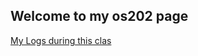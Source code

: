 ## Welcome to my os202 page

[My Logs during this clas](https://raw.githubusercontent.com/ivanadebora/os202/master/TXT/mylog.txt)
